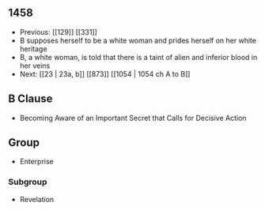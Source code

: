 ## 1458
- Previous: [[129]] [[331]] 
- B supposes herself to be a white woman and prides herself on her white heritage
- B, a white woman, is told that there is a taint of alien and inferior blood in her veins
- Next: [[23 | 23a, b]] [[873]] [[1054 | 1054 ch A to B]] 

## B Clause
- Becoming Aware of an Important Secret that Calls for Decisive Action

## Group
- Enterprise

### Subgroup
- Revelation

